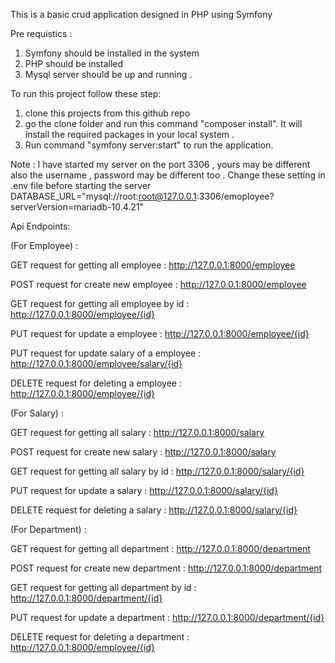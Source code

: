 This is a basic crud application designed in PHP using Symfony

Pre requistics :
1. Symfony should be installed in the system 
2. PHP should be installed 
3. Mysql server should be up and running .




To run this project follow these step:
1. clone this projects from this github repo
2. go the clone folder and run this command "composer install".
    It will install the required packages in your local system .
3. Run command "symfony server:start" to run the application.



Note : I have started my server on the port 3306 , yours may be different also the username , password may be different too . 
Change these setting in .env file before starting the server 
DATABASE_URL="mysql://root:root@127.0.0.1:3306/emoployee?serverVersion=mariadb-10.4.21"

Api Endpoints: 

(For Employee) :

GET request for getting all employee :
http://127.0.0.1:8000/employee

POST request for create new employee :
http://127.0.0.1:8000/employee

GET request for getting all employee by id  :
http://127.0.0.1:8000/employee/{id}

PUT request for update a employee :
http://127.0.0.1:8000/employee/{id}

PUT request for update salary of a employee :
http://127.0.0.1:8000/employee/salary/{id}

DELETE request for deleting a employee :
http://127.0.0.1:8000/employee/{id}


(For Salary) :

GET request for getting all salary :
http://127.0.0.1:8000/salary

POST request for create new salary :
http://127.0.0.1:8000/salary

GET request for getting all salary by id  :
http://127.0.0.1:8000/salary/{id}

PUT request for update a salary :
http://127.0.0.1:8000/salary/{id}


DELETE request for deleting a salary :
http://127.0.0.1:8000/salary/{id}

(For Department) :

GET request for getting all department :
http://127.0.0.1:8000/department

POST request for create new department :
http://127.0.0.1:8000/department

GET request for getting all department by id  :
http://127.0.0.1:8000/department/{id}

PUT request for update a department :
http://127.0.0.1:8000/department/{id}


DELETE request for deleting a department :
http://127.0.0.1:8000/employee/{id}




